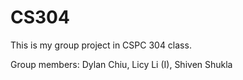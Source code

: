 # CS304

This is my group project in CSPC 304 class.

Group members: Dylan Chiu, Licy Li (I), Shiven Shukla
